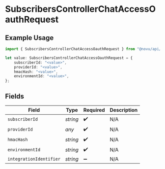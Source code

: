 # SubscribersControllerChatAccessOauthRequest

## Example Usage

```typescript
import { SubscribersControllerChatAccessOauthRequest } from "@novu/api/models/operations";

let value: SubscribersControllerChatAccessOauthRequest = {
    subscriberId: "<value>",
    providerId: "<value>",
    hmacHash: "<value>",
    environmentId: "<value>",
};
```

## Fields

| Field                   | Type                    | Required                | Description             |
| ----------------------- | ----------------------- | ----------------------- | ----------------------- |
| `subscriberId`          | *string*                | :heavy_check_mark:      | N/A                     |
| `providerId`            | *any*                   | :heavy_check_mark:      | N/A                     |
| `hmacHash`              | *string*                | :heavy_check_mark:      | N/A                     |
| `environmentId`         | *string*                | :heavy_check_mark:      | N/A                     |
| `integrationIdentifier` | *string*                | :heavy_minus_sign:      | N/A                     |